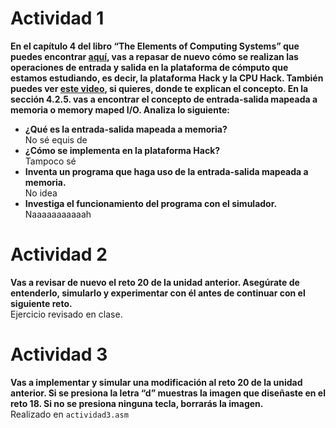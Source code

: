 # Actividad 1
**En el capítulo 4 del libro “The Elements of Computing Systems” que puedes encontrar [aquí](https://www.nand2tetris.org/_files/ugd/44046b_7ef1c00a714c46768f08c459a6cab45a.pdf), vas a repasar de nuevo cómo se realizan las operaciones de entrada y salida en la plataforma de cómputo que estamos estudiando, es decir, la plataforma Hack y la CPU Hack. También puedes ver [este video](https://youtu.be/gTOFd80QfBU?si=6FLpT907cx1Q_NDB), si quieres, donde te explican el concepto. En la sección 4.2.5. vas a encontrar el concepto de entrada-salida mapeada a memoria o memory maped I/O. Analiza lo siguiente:**

- **¿Qué es la entrada-salida mapeada a memoria?**  
No sé equis de
- **¿Cómo se implementa en la plataforma Hack?**  
Tampoco sé
- **Inventa un programa que haga uso de la entrada-salida mapeada a memoria.**  
No idea
- **Investiga el funcionamiento del programa con el simulador.**  
Naaaaaaaaaaah

# Actividad 2
**Vas a revisar de nuevo el reto 20 de la unidad anterior. Asegúrate de entenderlo, simularlo y experimentar con él antes de continuar con el siguiente reto.**  
Ejercicio revisado en clase.

# Actividad 3
**Vas a implementar y simular una modificación al reto 20 de la unidad anterior. Si se presiona la letra “d” muestras la imagen que diseñaste en el reto 18. Si no se presiona ninguna tecla, borrarás la imagen.**  
Realizado en `actividad3.asm`
